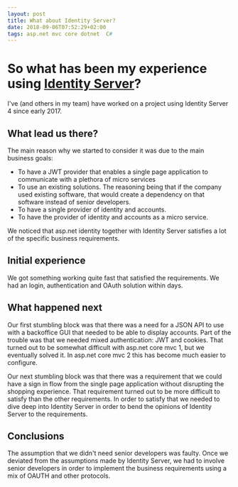 ```yaml
---
layout: post
title: What about Identity Server?
date: 2018-09-06T07:52:29+02:00
tags: asp.net mvc core dotnet  C#
---
```


# So what has been my experience using [Identity Server](https://github.com/IdentityServer/IdentityServer4)?

I've (and others in my team) have worked on a project using Identity Server 4 since early 2017.

## What lead us there?

The main reason why we started to consider it was due to the main business goals:

 - To have a JWT provider that enables a single page application to communicate with a plethora of micro services
 - To use an existing solutions. The reasoning being that if the company used existing software, that would create a dependency on that software instead of senior developers.
 - To have a single provider of identity and accounts.
 - To have the provider of identity and accounts as a micro service.

We noticed that asp.net identity together with Identity Server satisfies a lot of the specific business requirements.

## Initial experience

We got something working quite fast that satisfied the requirements. We had an login, authentication and OAuth solution within days.

## What happened next

Our first stumbling block was that there was a need for a JSON API to use with a backoffice GUI that needed to be able to display accounts. Part of the trouble was that we needed mixed authentication: JWT and cookies. That turned out to be somewhat difficult with asp.net core mvc 1, but we eventually solved it. In asp.net core mvc 2 this has become much easier to configure.

Our next stumbling block was that there was a requirement that we could have a sign in flow from the single page application without disrupting the shopping experience. That requirement turned out to be more difficult to satisfy than the other requirements. In order to satisfy that we needed to dive deep into Identity Server in order to bend the opinions of Identity Server to the requirements.

## Conclusions

The assumption that we didn't need senior developers was faulty. Once we deviated from the assumptions made by Identity Server, we had to involve senior developers in order to implement the business requirements using a mix of OAUTH and other protocols.
